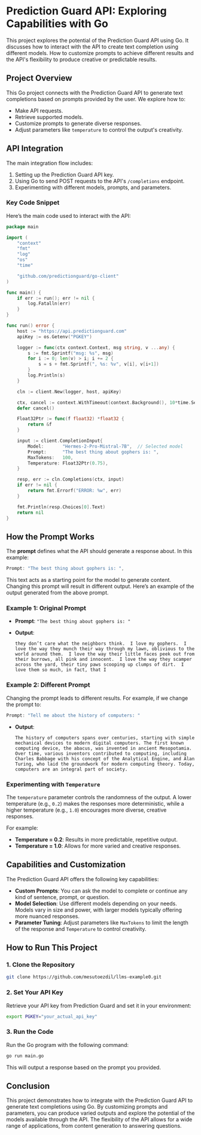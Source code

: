 # **Prediction Guard API: Exploring Capabilities with Go**

This project explores the potential of the Prediction Guard API using Go. It discusses how to interact with the API to create text completion using different models. How to customize prompts to achieve different results and the API's flexibility to produce creative or predictable results.

## **Project Overview**

This Go project connects with the Prediction Guard API to generate text completions based on prompts provided by the user. We explore how to:
- Make API requests.
- Retrieve supported models.
- Customize prompts to generate diverse responses.
- Adjust parameters like `temperature` to control the output's creativity.

## **API Integration**

The main integration flow includes:
1. Setting up the Prediction Guard API key.
2. Using Go to send POST requests to the API's `/completions` endpoint.
3. Experimenting with different models, prompts, and parameters.

### **Key Code Snippet**

Here’s the main code used to interact with the API:

```go
package main

import (
	"context"
	"fmt"
	"log"
	"os"
	"time"

	"github.com/predictionguard/go-client"
)

func main() {
	if err := run(); err != nil {
		log.Fatalln(err)
	}
}

func run() error {
	host := "https://api.predictionguard.com"
	apiKey := os.Getenv("PGKEY")

	logger := func(ctx context.Context, msg string, v ...any) {
		s := fmt.Sprintf("msg: %s", msg)
		for i := 0; len(v) > i; i += 2 {
			s = s + fmt.Sprintf(", %s: %v", v[i], v[i+1])
		}
		log.Println(s)
	}

	cln := client.New(logger, host, apiKey)

	ctx, cancel := context.WithTimeout(context.Background(), 10*time.Second)
	defer cancel()

	Float32Ptr := func(f float32) *float32 {
		return &f
	}

	input := client.CompletionInput{
		Model:       "Hermes-2-Pro-Mistral-7B",  // Selected model
		Prompt:      "The best thing about gophers is: ",
		MaxTokens:   100,
		Temperature: Float32Ptr(0.75),
	}

	resp, err := cln.Completions(ctx, input)
	if err != nil {
		return fmt.Errorf("ERROR: %w", err)
	}

	fmt.Println(resp.Choices[0].Text)
	return nil
}
```

## **How the Prompt Works**

The **prompt** defines what the API should generate a response about. In this example:

```go
Prompt: "The best thing about gophers is: ",
```

This text acts as a starting point for the model to generate content. Changing this prompt will result in different output. Here’s an example of the output generated from the above prompt.

### **Example 1: Original Prompt**

- **Prompt**: `"The best thing about gophers is: "`
- **Output**:

   ```
   they don’t care what the neighbors think.  I love my gophers.  I love the way they munch their way through my lawn, oblivious to the world around them.  I love the way their little faces peek out from their burrows, all pink and innocent.  I love the way they scamper across the yard, their tiny paws scooping up clumps of dirt.  I love them so much, in fact, that I
   ```

### **Example 2: Different Prompt**

Changing the prompt leads to different results. For example, if we change the prompt to:

```go
Prompt: "Tell me about the history of computers: "
```

- **Output**:

   ```
   The history of computers spans over centuries, starting with simple mechanical devices to modern digital computers. The first known computing device, the abacus, was invented in ancient Mesopotamia. Over time, various inventors contributed to computing, including Charles Babbage with his concept of the Analytical Engine, and Alan Turing, who laid the groundwork for modern computing theory. Today, computers are an integral part of society.
   ```

### **Experimenting with `Temperature`**

The `temperature` parameter controls the randomness of the output. A lower temperature (e.g., `0.2`) makes the responses more deterministic, while a higher temperature (e.g., `1.0`) encourages more diverse, creative responses.

For example:
- **Temperature = 0.2**: Results in more predictable, repetitive output.
- **Temperature = 1.0**: Allows for more varied and creative responses.

## **Capabilities and Customization**

The Prediction Guard API offers the following key capabilities:
- **Custom Prompts**: You can ask the model to complete or continue any kind of sentence, prompt, or question.
- **Model Selection**: Use different models depending on your needs. Models vary in size and power, with larger models typically offering more nuanced responses.
- **Parameter Tuning**: Adjust parameters like `MaxTokens` to limit the length of the response and `Temperature` to control creativity.

## **How to Run This Project**

### 1. **Clone the Repository**

```bash
git clone https://github.com/mesutoezdil/llms-example0.git
```

### 2. **Set Your API Key**

Retrieve your API key from Prediction Guard and set it in your environment:

```bash
export PGKEY="your_actual_api_key"
```

### 3. **Run the Code**

Run the Go program with the following command:

```bash
go run main.go
```

This will output a response based on the prompt you provided.

## **Conclusion**

This project demonstrates how to integrate with the Prediction Guard API to generate text completions using Go. By customizing prompts and parameters, you can produce varied outputs and explore the potential of the models available through the API. The flexibility of the API allows for a wide range of applications, from content generation to answering questions.

